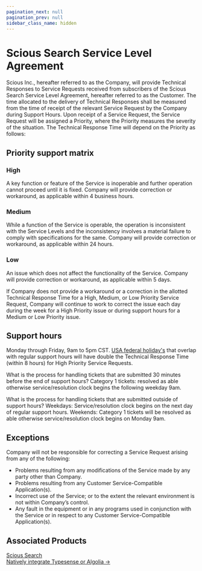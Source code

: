 ```yaml
---
pagination_next: null
pagination_prev: null
sidebar_class_name: hidden
---
```


# Scious Search Service Level Agreement

Scious Inc., hereafter referred to as the Company, will provide Technical Responses to Service Requests received from subscribers of the Scious Search Service Level Agreement, hereafter referred to as the Customer. The time allocated to the delivery of Technical Responses shall be measured from the time of receipt of the relevant Service Request by the Company during Support Hours. Upon receipt of a Service Request, the Service Request will be assigned a Priority, where the Priority measures the severity of the situation. The Technical Response Time will depend on the Priority as follows:

## Priority support matrix

### High

A key function or feature of the Service is inoperable and further operation cannot proceed until it is fixed. Company will provide correction or workaround, as applicable within 4 business hours.

### Medium

While a function of the Service is operable, the operation is inconsistent with the Service Levels and the inconsistency involves a material failure to comply with specifications for the same. Company will provide correction or workaround, as applicable within 24 hours.

### Low

An issue which does not affect the functionality of the Service. Company will provide correction or workaround, as applicable within 5 days.

If Company does not provide a workaround or a correction in the allotted Technical Response Time for a High, Medium, or Low Priority Service Request, Company will continue to work to correct the issue each day during the week for a High Priority issue or during support hours for a Medium or Low Priority issue.

## Support hours

Monday through Friday, 9am to 5pm CST. [USA federal holiday's](https://www.opm.gov/policy-data-oversight/pay-leave/federal-holidays) that overlap with regular support hours will have double the Technical Response Time (within 8 hours) for High Priority Service Requests.

What is the process for handling tickets that are submitted 30 minutes before the end of support hours?
Category 1 tickets: resolved as able otherwise service/resolution clock begins the following weekday 9am.

What is the process for handling tickets that are submitted outside of support hours?
Weekdays: Service/resolution clock begins on the next day of regular support hours.
Weekends: Category 1 tickets will be resolved as able otherwise service/resolution clock begins on Monday 9am.

## Exceptions

Company will not be responsible for correcting a Service Request arising from any of the following:

- Problems resulting from any modifications of the Service made by any party other than Company.
- Problems resulting from any Customer Service-Compatible Application(s).
- Incorrect use of the Service; or to the extent the relevant environment is not within Company’s control.
- Any fault in the equipment or in any programs used in conjunction with the Service or in respect to any Customer Service-Compatible Application(s).

## Associated Products

<nav className="pagination-nav">
  <div className="pagination-nav__item pagination-nav__item--next">
    <a className="pagination-nav__link" href="scious-search/latest">
      <div className="pagination-nav__sublabel">Scious Search</div>
      <div className="pagination-nav__label">Natively integrate Typesense or Algolia →</div>
    </a>
  </div> 
</nav>
